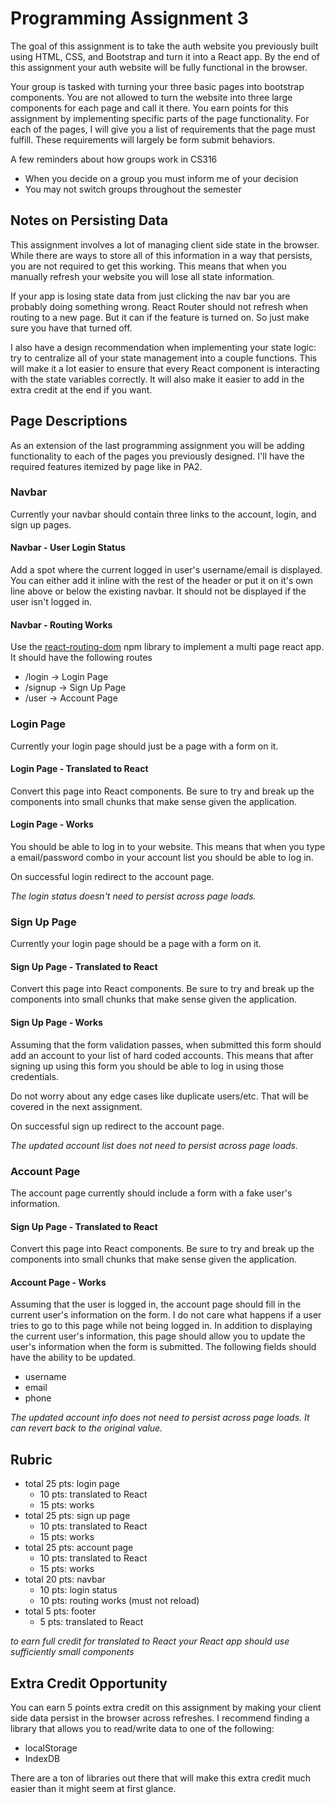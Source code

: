 # Programming Assignment 3

The goal of this assignment is to take the auth website you previously built using HTML, CSS, and Bootstrap and turn it into a React app. By the end of this assignment your auth website will be fully functional in the browser.

Your group is tasked with turning your three basic pages into bootstrap components. You are not allowed to turn the website into three large components for each page and call it there. You earn points for this assignment by implementing specific parts of the page functionality. For each of the pages, I will give you a list of requirements that the page must fulfill. These requirements will largely be form submit behaviors.

A few reminders about how groups work in CS316
- When you decide on a group you must inform me of your decision
- You may not switch groups throughout the semester

## Notes on Persisting Data

This assignment involves a lot of managing client side state in the browser. While there are ways to store all of this information in a way that persists, you are not required to get this working. This means that when you manually refresh your website you will lose all state information.

If your app is losing state data from just clicking the nav bar you are probably doing something wrong. React Router should not refresh when routing to a new page. But it can if the feature is turned on. So just make sure you have that turned off.

I also have a design recommendation when implementing your state logic: try to centralize all of your state management into a couple functions. This will make it a lot easier to ensure that every React component is interacting with the state variables correctly. It will also make it easier to add in the extra credit at the end if you want.

## Page Descriptions

As an extension of the last programming assignment you will be adding functionality to each of the pages you previously designed. I'll have the required features itemized by page like in PA2.

### Navbar

Currently your navbar should contain three links to the account, login, and sign up pages.

#### Navbar - User Login Status

Add a spot where the current logged in user's username/email is displayed. You can either add it inline with the rest of the header or put it on it's own line above or below the existing navbar. It should not be displayed if the user isn't logged in.

#### Navbar - Routing Works

Use the [react-routing-dom](https://www.npmjs.com/package/react-router-dom) npm library to implement a multi page react app. It should have the following routes

- /login -> Login Page
- /signup -> Sign Up Page
- /user -> Account Page

### Login Page

Currently your login page should just be a page with a form on it.

#### Login Page - Translated to React

Convert this page into React components. Be sure to try and break up the components into small chunks that make sense given the application.

#### Login Page - Works

You should be able to log in to your website. This means that when you type a email/password combo in your account list you should be able to log in.

On successful login redirect to the account page.

_The login status doesn't need to persist across page loads._

### Sign Up Page

Currently your login page should be a page with a form on it.

#### Sign Up Page - Translated to React

Convert this page into React components. Be sure to try and break up the components into small chunks that make sense given the application.

#### Sign Up Page - Works

Assuming that the form validation passes, when submitted this form should add an account to your list of hard coded accounts. This means that after signing up using this form you should be able to log in using those credentials.

Do not worry about any edge cases like duplicate users/etc. That will be covered in the next assignment.

On successful sign up redirect to the account page.

_The updated account list does not need to persist across page loads._

### Account Page

The account page currently should include a form with a fake user's information.

#### Sign Up Page - Translated to React

Convert this page into React components. Be sure to try and break up the components into small chunks that make sense given the application.

#### Account Page - Works

Assuming that the user is logged in, the account page should fill in the current user's information on the form. I do not care what happens if a user tries to go to this page while not being logged in.
In addition to displaying the current user's information, this page should allow you to update the user's information when the form is submitted. The following fields should have the ability to be updated.

- username
- email
- phone

_The updated account info does not need to persist across page loads. It can revert back to the original value._

## Rubric

- total 25 pts: login page
	- 10 pts: translated to React
	- 15 pts: works
- total 25 pts: sign up page
	- 10 pts: translated to React
	- 15 pts: works
- total 25 pts: account page
	- 10 pts: translated to React
	- 15 pts: works
- total 20 pts: navbar
	- 10 pts: login status
	- 10 pts: routing works (must not reload)
- total 5 pts: footer
	- 5 pts: translated to React

_to earn full credit for translated to React your React app should use sufficiently small components_

## Extra Credit Opportunity

You can earn 5 points extra credit on this assignment by making your client side data persist in the browser across refreshes. I recommend finding a library that allows you to read/write data to one of the following:

- localStorage
- IndexDB

There are a ton of libraries out there that will make this extra credit much easier than it might seem at first glance.